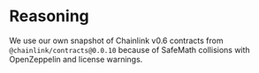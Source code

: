 # Reasoning

We use our own snapshot of Chainlink v0.6 contracts from `@chainlink/contracts@0.0.10` because of SafeMath collisions with OpenZeppelin and license warnings.
